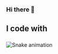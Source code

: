 ### Hi there 👋

<h2 align="left">I code with</h2>

###

<img src="https://raw.githubusercontent.com/ahmadullahchowdhury/ahmadullahchowdhury/output/snake.svg" alt="Snake animation" />

###
